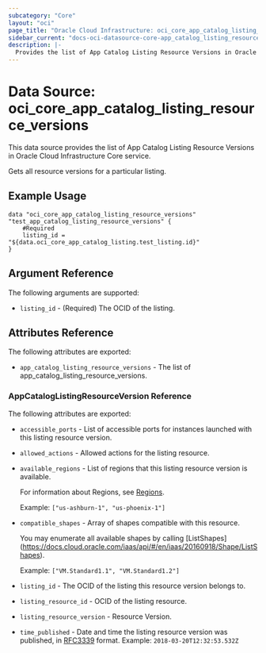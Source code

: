 ```yaml
---
subcategory: "Core"
layout: "oci"
page_title: "Oracle Cloud Infrastructure: oci_core_app_catalog_listing_resource_versions"
sidebar_current: "docs-oci-datasource-core-app_catalog_listing_resource_versions"
description: |-
  Provides the list of App Catalog Listing Resource Versions in Oracle Cloud Infrastructure Core service
---
```


# Data Source: oci_core_app_catalog_listing_resource_versions
This data source provides the list of App Catalog Listing Resource Versions in Oracle Cloud Infrastructure Core service.

Gets all resource versions for a particular listing.

## Example Usage

```hcl
data "oci_core_app_catalog_listing_resource_versions" "test_app_catalog_listing_resource_versions" {
	#Required
	listing_id = "${data.oci_core_app_catalog_listing.test_listing.id}"
}
```

## Argument Reference

The following arguments are supported:

* `listing_id` - (Required) The OCID of the listing.


## Attributes Reference

The following attributes are exported:

* `app_catalog_listing_resource_versions` - The list of app_catalog_listing_resource_versions.

### AppCatalogListingResourceVersion Reference

The following attributes are exported:

* `accessible_ports` - List of accessible ports for instances launched with this listing resource version.
* `allowed_actions` - Allowed actions for the listing resource.
* `available_regions` - List of regions that this listing resource version is available.

	For information about Regions, see [Regions](https://docs.cloud.oracle.com/iaas/Content/General/Concepts/regions.htm).

	Example: `["us-ashburn-1", "us-phoenix-1"]` 
* `compatible_shapes` - Array of shapes compatible with this resource.

	You may enumerate all available shapes by calling [ListShapes] (https://docs.cloud.oracle.com/iaas/api/#/en/iaas/20160918/Shape/ListShapes).

	Example: `["VM.Standard1.1", "VM.Standard1.2"]` 
* `listing_id` - The OCID of the listing this resource version belongs to.
* `listing_resource_id` - OCID of the listing resource.
* `listing_resource_version` - Resource Version.
* `time_published` - Date and time the listing resource version was published, in [RFC3339](https://tools.ietf.org/html/rfc3339) format. Example: `2018-03-20T12:32:53.532Z` 


